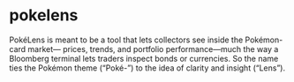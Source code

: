 # pokelens
PokéLens is meant to be a tool that lets collectors see inside the Pokémon-card market— prices, trends, and portfolio performance—much the way a Bloomberg terminal lets traders inspect bonds or currencies. So the name ties the Pokémon theme (“Poké-”) to the idea of clarity and insight (“Lens”).
